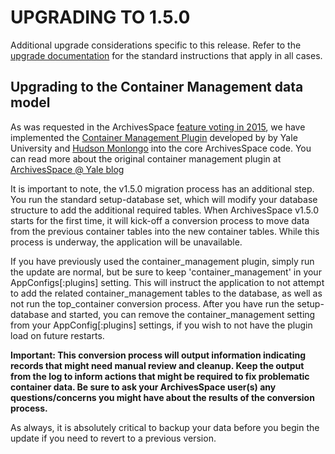 UPGRADING TO 1.5.0 
==================

Additional upgrade considerations specific to this release. Refer to the [upgrade documentation](https://github.com/archivesspace/archivesspace/blob/master/UPGRADING.md) for the standard instructions that apply in all cases.

Upgrading to the Container Management data model
-------------

As was requested in the ArchivesSpace [feature voting in
2015](https://archivesspace.atlassian.net/browse/AR-1182), we have
implemented the [Container Management
Plugin](https://github.com/hudmol/container_management) developed by by Yale University and [Hudson
Monlongo](http://www.hudsonmolonglo.com/) into the core ArchivesSpace code. You can read more about the original container management plugin
at [ArchivesSpace @ Yale
blog](http://campuspress.yale.edu/yalearchivesspace/2014/11/20/managing-content-managing-containers-managing-access/)

It is important to note, the v1.5.0 migration process has an additional step.
You run the standard setup-database set, which will modify your database
structure to add the additional required tables. When ArchivesSpace v1.5.0
starts for the first time, it will kick-off a conversion process to move data from the previous container
tables into the new container tables. While this process is underway, the
application will be unavailable. 

If you have previously used the container_management plugin, simply run the
update are normal, but be sure to keep 'container_management' in your
AppConfigs[:plugins] setting. This will instruct the application to not attempt
to add the related container_management tables to the database, as well as not
run the top_container conversion process. After you have run the setup-database
and started, you can remove the container_management setting from your
AppConfig[:plugins] settings, if you wish to not have the plugin load on
future restarts. 


**Important: This conversion process will output information indicating
records that might need manual review and cleanup. Keep the output
from the log to inform actions that might be required to fix problematic container
data. Be sure to ask your ArchivesSpace user(s) any questions/concerns you might have about the results of the conversion process.**

As always, it is absolutely critical to backup your data before you begin the update if
you need to revert to a previous version.
